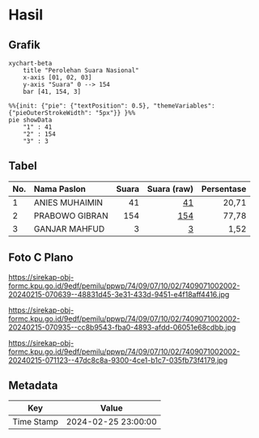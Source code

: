 # Hasil

## Grafik

```mermaid
xychart-beta
    title "Perolehan Suara Nasional"
    x-axis [01, 02, 03]
    y-axis "Suara" 0 --> 154
    bar [41, 154, 3]
```

```mermaid
%%{init: {"pie": {"textPosition": 0.5}, "themeVariables": {"pieOuterStrokeWidth": "5px"}} }%%
pie showData
    "1" : 41
    "2" : 154
    "3" : 3
```

## Tabel

| No. | Nama Paslon    | Suara | Suara (raw) | Persentase |
|:--- |:-------------- | -----:| -----------:| ----------:|
| 1   | ANIES MUHAIMIN | 41    | [41][p-1]   | 20,71      |
| 2   | PRABOWO GIBRAN | 154   | [154][p-2]  | 77,78      |
| 3   | GANJAR MAHFUD  | 3     | [3][p-3]    | 1,52       |


[p-1]: https://github.com/gigit-pemilu/pemilu-2024/blob/main/pilpres/hitung-suara/sub/74-sulawesi-tenggara/sub/09-konawe-utara/sub/07-sawa/sub/1002-sawa/sub/002-tps/sub/paslon-1.txt
[p-2]: https://github.com/gigit-pemilu/pemilu-2024/blob/main/pilpres/hitung-suara/sub/74-sulawesi-tenggara/sub/09-konawe-utara/sub/07-sawa/sub/1002-sawa/sub/002-tps/sub/paslon-2.txt
[p-3]: https://github.com/gigit-pemilu/pemilu-2024/blob/main/pilpres/hitung-suara/sub/74-sulawesi-tenggara/sub/09-konawe-utara/sub/07-sawa/sub/1002-sawa/sub/002-tps/sub/paslon-3.txt

## Foto C Plano

https://sirekap-obj-formc.kpu.go.id/9edf/pemilu/ppwp/74/09/07/10/02/7409071002002-20240215-070639--48831d45-3e31-433d-9451-e4f18aff4416.jpg

https://sirekap-obj-formc.kpu.go.id/9edf/pemilu/ppwp/74/09/07/10/02/7409071002002-20240215-070935--cc8b9543-fba0-4893-afdd-06051e68cdbb.jpg

https://sirekap-obj-formc.kpu.go.id/9edf/pemilu/ppwp/74/09/07/10/02/7409071002002-20240215-071123--47dc8c8a-9300-4ce1-b1c7-035fb73f4179.jpg


## Metadata

| Key        | Value               |
| ---------- | ------------------- |
| Time Stamp | 2024-02-25 23:00:00 |



